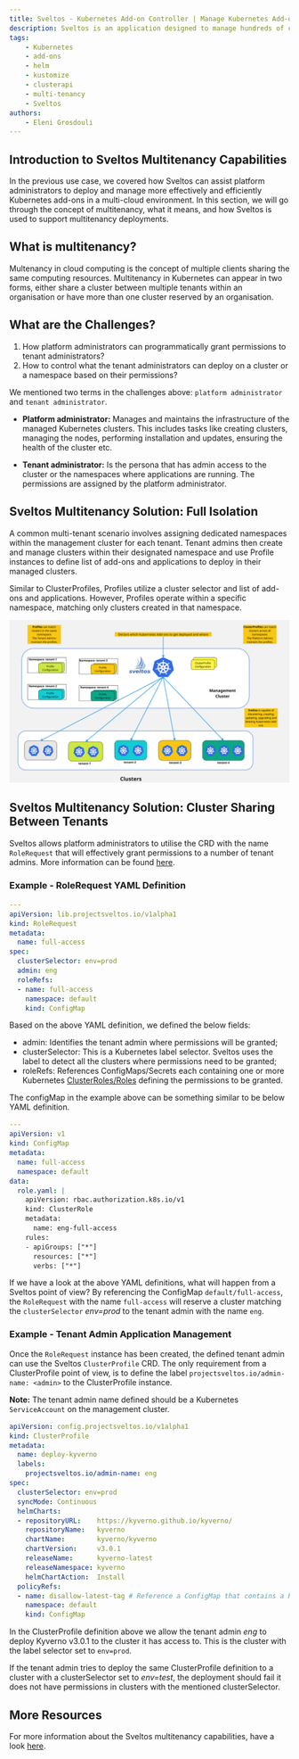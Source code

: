 ```yaml
---
title: Sveltos - Kubernetes Add-on Controller | Manage Kubernetes Add-ons with Ease
description: Sveltos is an application designed to manage hundreds of clusters by providing declarative APIs to deploy Kubernetes add-ons across multiple clusters.
tags:
    - Kubernetes
    - add-ons
    - helm
    - kustomize
    - clusterapi
    - multi-tenancy
    - Sveltos
authors:
    - Eleni Grosdouli
---
```


## Introduction to Sveltos Multitenancy Capabilities

In the previous use case, we covered how Sveltos can assist platform administrators to deploy and manage more effectively and efficiently Kubernetes add-ons in a multi-cloud environment. In this section, we will go through the concept of multitenancy, what it means, and how Sveltos is used to support multitenancy deployments.

## What is multitenancy?

Multenancy in cloud computing is the concept of multiple clients sharing the same computing resources. Multitenancy in Kubernetes can appear in two forms, either share a cluster between multiple tenants within an organisation or have more than one cluster reserved by an organisation.

## What are the Challenges?

1. How platform administrators can programmatically grant permissions to tenant administrators?
2. How to control what the tenant administrators can deploy on a cluster or a namespace based on their permissions?

We mentioned two terms in the challenges above: `platform administrator` and `tenant administrator`.

- **Platform administrator:** Manages and maintains the infrastructure of the managed Kubernetes clusters. This includes tasks like creating clusters, managing the nodes, performing installation and updates, ensuring the health of the cluster etc.

- **Tenant administrator:** Is the persona that has admin access to the cluster or the namespaces where applications are running. The permissions are assigned by the platform administrator.

## Sveltos Multitenancy Solution: Full Isolation

A common multi-tenant scenario involves assigning dedicated namespaces within the management cluster for each tenant. Tenant admins then create and manage clusters within their designated namespace and use Profile instances to define list of add-ons and applications to deploy in their managed clusters.

Similar to ClusterProfiles, Profiles utilize a cluster selector and list of add-ons and applications. However,  Profiles operate within a specific namespace, matching only clusters created in that namespace. 

![Profile vs ClusterProfile](../assets/Sveltos_Profile_ClusterProfile.jpg)

## Sveltos Multitenancy Solution: Cluster Sharing Between Tenants

Sveltos allows platform administrators to utilise the CRD with the name `RoleRequest` that will effectively grant permissions to a number of tenant admins. More information can be found [here](../features/multi-tenancy.md).

### Example - RoleRequest YAML Definition

```yaml
---
apiVersion: lib.projectsveltos.io/v1alpha1
kind: RoleRequest
metadata:
  name: full-access
spec:
  clusterSelector: env=prod
  admin: eng
  roleRefs:
  - name: full-access
    namespace: default
    kind: ConfigMap
```
Based on the above YAML definition, we defined the below fields:

- admin: Identifies the tenant admin where permissions will be granted;
- clusterSelector: This is a Kubernetes label selector. Sveltos uses the label to detect all the clusters where permissions need to be granted;
- roleRefs: References ConfigMaps/Secrets each containing one or more Kubernetes [ClusterRoles/Roles](https://kubernetes.io/docs/reference/access-authn-authz/rbac/) defining the permissions to be granted.

The configMap in the example above can be something similar to be below YAML definition.

```yaml
---
apiVersion: v1
kind: ConfigMap
metadata:
  name: full-access
  namespace: default
data:
  role.yaml: |
    apiVersion: rbac.authorization.k8s.io/v1
    kind: ClusterRole
    metadata:
      name: eng-full-access
    rules:
    - apiGroups: ["*"]
      resources: ["*"]
      verbs: ["*"]
```

If we have a look at the above YAML definitions, what will happen from a Sveltos point of view? By referencing the ConfigMap `default/full-access`, the `RoleRequest` with the name `full-access` will reserve a cluster matching the `clusterSelector` *env=prod* to the tenant admin with the name `eng`.

### Example - Tenant Admin Application Management

Once the `RoleRequest` instance has been created, the defined tenant admin can use the Sveltos `ClusterProfile` CRD. The only requirement from a ClusterProfile point of view, is to define the label `projectsveltos.io/admin-name: <admin>` to the ClusterProfile instance.

**Note:** The tenant admin name defined should be a Kubernetes `ServiceAccount` on the management cluster.

```yaml
apiVersion: config.projectsveltos.io/v1alpha1
kind: ClusterProfile
metadata:
  name: deploy-kyverno
  labels:
    projectsveltos.io/admin-name: eng
spec:
  clusterSelector: env=prod
  syncMode: Continuous
  helmCharts:
  - repositoryURL:    https://kyverno.github.io/kyverno/
    repositoryName:   kyverno
    chartName:        kyverno/kyverno
    chartVersion:     v3.0.1
    releaseName:      kyverno-latest
    releaseNamespace: kyverno
    helmChartAction:  Install
  policyRefs:
  - name: disallow-latest-tag # Reference a ConfigMap that contains a Kyverno ClusterPolicy
    namespace: default
    kind: ConfigMap
```

In the ClusterProfile definition above we allow the tenant admin *eng* to deploy Kyverno v3.0.1 to the cluster it has access to. This is the cluster with the label selector set to `env=prod`.

If the tenant admin tries to deploy the same ClusterProfile definition to a cluster with a clusterSelector set to *env=test*, the deployment should fail it does not have permissions in clusters with the mentioned clusterSelector.

## More Resources

For more information about the Sveltos multitenancy capabilities, have a look [here](../features/multi-tenancy.md).
